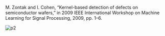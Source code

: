 M. Zontak and I. Cohen, “Kernel-based detection of defects on semiconductor wafers,” in 2009 IEEE International Workshop on Machine Learning for Signal Processing, 2009, pp. 1–6.

![p2](https://user-images.githubusercontent.com/124348594/220332304-30f7aab3-cb87-47eb-9ed8-687b840d7db8.png)
